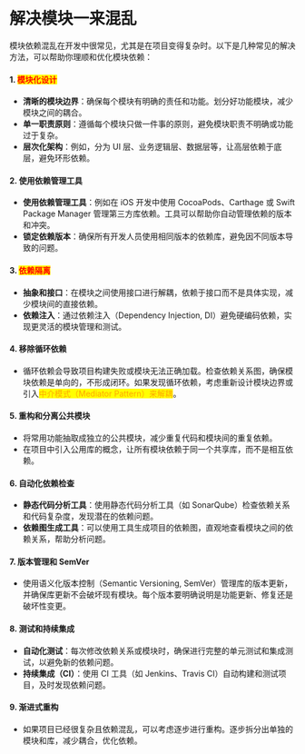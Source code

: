 # 解决模块一来混乱

模块依赖混乱在开发中很常见，尤其是在项目变得复杂时。以下是几种常见的解决方法，可以帮助你理顺和优化模块依赖：

#### 1. <mark style="color:red;">**模块化设计**</mark>

* **清晰的模块边界**：确保每个模块有明确的责任和功能。划分好功能模块，减少模块之间的耦合。
* **单一职责原则**：遵循每个模块只做一件事的原则，避免模块职责不明确或功能过于复杂。
* **层次化架构**：例如，分为 UI 层、业务逻辑层、数据层等，让高层依赖于底层，避免环形依赖。

#### 2. **使用依赖管理工具**

* **使用依赖管理工具**：例如在 iOS 开发中使用 CocoaPods、Carthage 或 Swift Package Manager 管理第三方库依赖。工具可以帮助你自动管理依赖的版本和冲突。
* **锁定依赖版本**：确保所有开发人员使用相同版本的依赖库，避免因不同版本导致的问题。

#### 3. <mark style="color:red;">**依赖隔离**</mark>

* **抽象和接口**：在模块之间使用接口进行解耦，依赖于接口而不是具体实现，减少模块间的直接依赖。
* **依赖注入**：通过依赖注入（Dependency Injection, DI）避免硬编码依赖，实现更灵活的模块管理和测试。

#### 4. **移除循环依赖**

* 循环依赖会导致项目构建失败或模块无法正确加载。检查依赖关系图，确保模块依赖是单向的，不形成闭环。如果发现循环依赖，考虑重新设计模块边界或引入<mark style="color:orange;">中介模式（Mediator Pattern）来解耦</mark>。

#### 5. **重构和分离公共模块**

* 将常用功能抽取成独立的公共模块，减少重复代码和模块间的重复依赖。
* 在项目中引入公用库的概念，让所有模块依赖于同一个共享库，而不是相互依赖。

#### 6. **自动化依赖检查**

* **静态代码分析工具**：使用静态代码分析工具（如 SonarQube）检查依赖关系和代码复杂度，发现潜在的依赖问题。
* **依赖图生成工具**：可以使用工具生成项目的依赖图，直观地查看模块之间的依赖关系，帮助分析问题。

#### 7. **版本管理和 SemVer**

* 使用语义化版本控制（Semantic Versioning, SemVer）管理库的版本更新，并确保库更新不会破坏现有模块。每个版本要明确说明是功能更新、修复还是破坏性变更。

#### 8. **测试和持续集成**

* **自动化测试**：每次修改依赖关系或模块时，确保进行完整的单元测试和集成测试，以避免新的依赖问题。
* **持续集成（CI）**：使用 CI 工具（如 Jenkins、Travis CI）自动构建和测试项目，及时发现依赖问题。

#### 9. **渐进式重构**

* 如果项目已经很复杂且依赖混乱，可以考虑逐步进行重构。逐步拆分出单独的模块和库，减少耦合，优化依赖。

